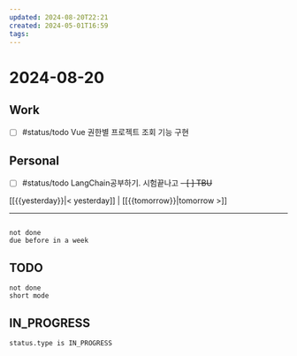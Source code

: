 ```yaml
---
updated: 2024-08-20T22:21
created: 2024-05-01T16:59
tags: 
---
```


# 2024-08-20  

## Work

- [ ] #status/todo Vue 권한별 프로젝트 조회 기능 구현


## Personal

- [ ] #status/todo LangChain공부하기. 시험끝나고
<del>- [ ] TBU</del>


  
  
[[{{yesterday}}|< yesterday]] | [[{{tomorrow}}|tomorrow >]]  
  
---  

```tasks

not done
due before in a week
```



## TODO
```tasks  
not done  
short mode  
```

## IN_PROGRESS
```tasks  
status.type is IN_PROGRESS
```

